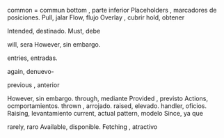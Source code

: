 common = commun
bottom , parte inferior 
Placeholders , marcadores de posiciones.
Pull, jalar 
Flow, flujo
Overlay , cubrir 
hold, obtener

Intended, destinado.
Must, debe

will, sera
However, sin embargo.

entries, entradas.

again, denuevo-

previous , anterior

However, sin embargo.
through, mediante
Provided , previsto
Actions, ocmportamientos.
thrown , arrojado.
raised, elevado.
handler, oficios.
Raising, levantamiento
current, actual
pattern, modelo
Since, ya que 

rarely, raro 
Available, disponible.
Fetching , atractivo